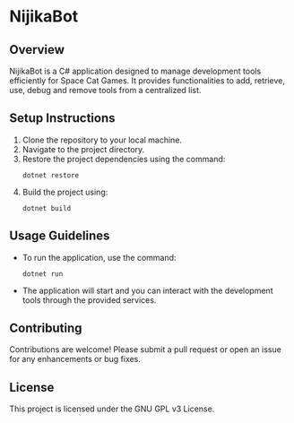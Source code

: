 # NijikaBot

## Overview
NijikaBot is a C# application designed to manage development tools efficiently for Space Cat Games. It provides functionalities to add, retrieve, use, debug and remove tools from a centralized list.

## Setup Instructions
1. Clone the repository to your local machine.
2. Navigate to the project directory.
3. Restore the project dependencies using the command:
   ```
   dotnet restore
   ```
4. Build the project using:
   ```
   dotnet build
   ```

## Usage Guidelines
- To run the application, use the command:
  ```
  dotnet run
  ```
- The application will start and you can interact with the development tools through the provided services.

## Contributing
Contributions are welcome! Please submit a pull request or open an issue for any enhancements or bug fixes.

## License
This project is licensed under the GNU GPL v3 License.
